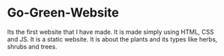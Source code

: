 # Go-Green-Website
Its the first website that I have made. It is made simply using HTML, CSS and JS. It is a static website. It is about the plants and its types like herbs, shrubs and trees.
